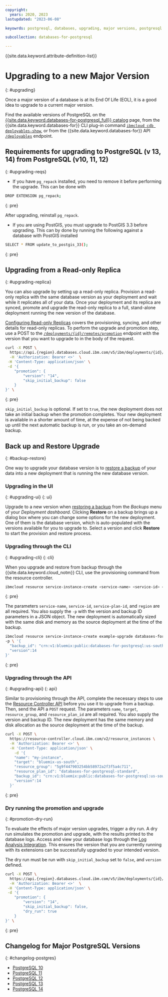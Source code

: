```yaml
---
copyright:
  years: 2020, 2023
lastupdated: "2023-06-08"

keyowrds: postgresql, databases, upgrading, major versions, postgresql new deployment, postgresql database version, postgresql major version

subcollection: databases-for-postgresql

---
```


{{site.data.keyword.attribute-definition-list}}

# Upgrading to a new Major Version
{: #upgrading}

Once a major version of a database is at its End Of Life (EOL), it is a good idea to upgrade to a current major version. 

Find the available versions of PostgreSQL on the [{{site.data.keyword.databases-for-postgresql_full}} catalog](https://cloud.ibm.com/catalog/databases-for-postgresql) page, from the {{site.data.keyword.databases-for}} CLI plug-in command [`ibmcloud cdb deployables-show`](/docs/databases-cli-plugin?topic=databases-cli-plugin-cdb-reference#deployables-show), or from the {{site.data.keyword.databases-for}} API [`/deployables`](https://cloud.ibm.com/apidocs/cloud-databases-api#get-all-deployable-databases) endpoint.

## Requirements for upgrading to PostgreSQL (v 13, 14) from PostgreSQL (v10, 11, 12)
{: #upgrading-reqs}

- If you have `pg_repack` installed, you need to remove it before performing the upgrade. This can be done with 

```sh
DROP EXTENSION pg_repack; 
```
{: pre}

After upgrading, reinstall `pg_repack`.

- If you are using PostGIS, you must upgrade to PostGIS 3.3 before upgrading. This can by done by running the following against a database with PostGIS installed 

```sh
SELECT * FROM update_to_postgis_33();
```
{: pre}

## Upgrading from a Read-only Replica
{: #upgrading-replica}

You can also upgrade by setting up a read-only replica. Provision a read-only replica with the same database version as your deployment and wait while it replicates all of your data. Once your deployment and its replica are synced, promote and upgrade the read-only replica to a full, stand-alone deployment running the new version of the database.

[Configuring Read-only Replicas](/docs/databases-for-postgresql?topic=databases-for-postgresql-read-only-replicas) covers the provisioning, syncing, and other details for read-only replicas. To perform the upgrade and promotion step, use a POST to the [`/deployments/{id}/remotes/promotion`](https://cloud.ibm.com/apidocs/cloud-databases-api#promote-read-only-replica-to-a-full-deployment) endpoint with the version that you want to upgrade to in the body of the request.
```sh
curl -X POST \
  https://api.{region}.databases.cloud.ibm.com/v5/ibm/deployments/{id}/remotes/promotion \
  -H 'Authorization: Bearer <>'  \
 -H 'Content-Type: application/json' \
 -d '{
    "promotion": {
        "version": "14",
        "skip_initial_backup": false
    }
}' \
```
{: pre}

`skip_initial_backup` is optional. If set to `true`, the new deployment does not take an initial backup when the promotion completes. Your new deployment is available in a shorter amount of time, at the expense of not being backed up until the next automatic backup is run, or you take an on-demand backup.

## Back up and Restore Upgrade
{: #backup-restore}

One way to upgrade your database version is to [restore a backup](/docs/databases-for-postgresql?topic=databases-for-postgresql-dashboard-backups&interface=ui#restore-backup) of your data into a new deployment that is running the new database version.

### Upgrading in the UI
{: #upgrading-ui}
{: ui}

Upgrade to a new version when [restoring a backup](/docs/databases-for-postgresql?topic=databases-for-postgresql-dashboard-backups&interface=ui#restore-backup) from the _Backups_ menu of your _Deployment dashboard_. Clicking **Restore** on a backup brings up a dialog box where you can change some options for the new deployment. One of them is the database version, which is auto-populated with the versions available for you to upgrade to. Select a version and click **Restore** to start the provision and restore process.

### Upgrading through the CLI
{: #upgrading-cli}
{: cli}

When you upgrade and restore from backup through the {{site.data.keyword.cloud_notm}} CLI, use the provisioning command from the resource controller.
```sh
ibmcloud resource service-instance-create <service-name> <service-id> <service-plan-id> <region>
```
{: pre}

The parameters `service-name`, `service-id`, `service-plan-id`, and `region` are all required. You also supply the `-p` with the version and backup ID parameters in a JSON object. The new deployment is automatically sized with the same disk and memory as the source deployment at the time of the backup.

```sh
ibmcloud resource service-instance-create example-upgrade databases-for-postgresql standard us-south \
-p \ '{
  "backup_id": "crn:v1:bluemix:public:databases-for-postgresql:us-south:a/54e8ffe85dcedf470db5b5ee6ac4a8d8:1b8f53db-fc2d-4e24-8470-f82b15c71717:backup:06392e97-df90-46d8-98e8-cb67e9e0a8e6",
  "version":14
}'
```
{: pre}

### Upgrading through the API
{: #upgrading-api}
{: api}

Similar to provisioning through the API, complete the necessary steps to use the [Resource Controller API](/docs/databases-for-postgresql?topic=databases-for-postgresql-provisioning&interface=api#provision-controller-api) before you use it to upgrade from a backup. Then, send the API a `POST` request. The parameters `name`, `target`, `resource_group`, and `resource_plan_id` are all required. You also supply the version and backup ID. The new deployment has the same memory and disk allocation as the source deployment at the time of the backup.
```sh
curl -X POST \
  https://resource-controller.cloud.ibm.com/v2/resource_instances \
  -H 'Authorization: Bearer <>' \
  -H 'Content-Type: application/json' \
    -d '{
    "name": "my-instance",
    "target": "bluemix-us-south",
    "resource_group": "5g9f447903254bb58972a2f3f5a4c711",
    "resource_plan_id": "databases-for-postgresql-standard",
    "backup_id": "crn:v1:bluemix:public:databases-for-postgresql:us-south:a/54e8ffe85dcedf470db5b5ee6ac4a8d8:1b8f53db-fc2d-4e24-8470-f82b15c71717:backup:06392e97-df90-46d8-98e8-cb67e9e0a8e6",
    "version":14
  }'
```
{: pre}

### Dry running the promotion and upgrade
{: #promotion-dry-run}

To evaluate the effects of major version upgrades, trigger a dry run. A dry run simulates the promotion and upgrade, with the results printed to the database logs. Access and view your database logs through the [Log Analysis Integration](/docs/databases-for-postgresql?topic=cloud-databases-logging). This ensures the version that you are currently running with its extensions can be successfully upgraded to your intended version.

The dry run must be run with `skip_initial_backup` set to `false`, and `version` defined.
```sh
curl -X POST \
  https://api.{region}.databases.cloud.ibm.com/v5/ibm/deployments/{id}/remotes/promotion \
  -H 'Authorization: Bearer <>'  \
 -H 'Content-Type: application/json' \
 -d '{
    "promotion": {
        "version": "14",
        "skip_initial_backup": false,
        "dry_run": true
    }
}' \
```
{: pre}

## Changelog for Major PostgreSQL Versions
{: #changelog-postgres}

- [PostgreSQL 10](https://www.postgresql.org/docs/10/release-10.html)
- [PostgreSQL 11](https://www.postgresql.org/docs/11/release-11.html)
- [PostgreSQL 12](https://www.postgresql.org/docs/current/release-12.html)
- [PostgreSQL 13](https://www.postgresql.org/docs/13/release-13.html)
- [PostgreSQL 14](https://www.postgresql.org/docs/14/release-14.html)
